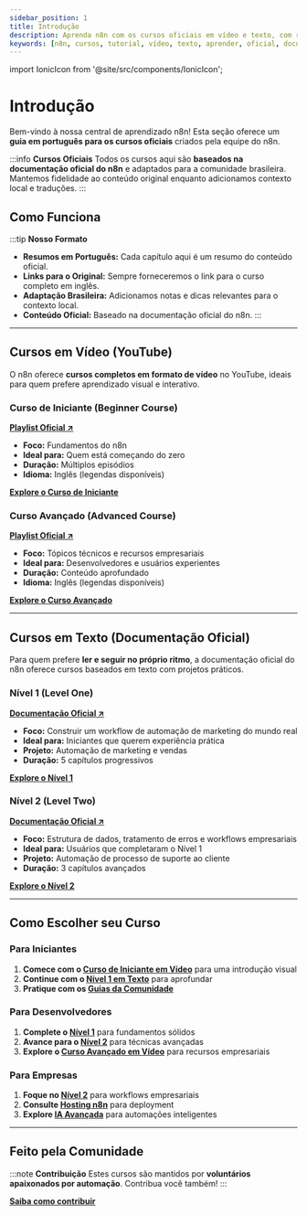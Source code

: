 ```yaml
---
sidebar_position: 1
title: Introdução
description: Aprenda n8n com os cursos oficiais em vídeo e texto, com resumos e guias em português.
keywords: [n8n, cursos, tutorial, vídeo, texto, aprender, oficial, documentação]
---
```


import IonicIcon from '@site/src/components/IonicIcon';

# <IonicIcon name="school-outline" size={32} color="#ea4b71" /> Introdução

Bem-vindo à nossa central de aprendizado n8n! Esta seção oferece um **guia em português para os cursos oficiais** criados pela equipe do n8n.

:::info <IonicIcon name="information-circle-outline" size={18} color="#3b82f6" /> **Cursos Oficiais**
Todos os cursos aqui são **baseados na documentação oficial do n8n** e adaptados para a comunidade brasileira. Mantemos fidelidade ao conteúdo original enquanto adicionamos contexto local e traduções.
:::

## <IonicIcon name="help-circle-outline" size={24} color="#ea4b71" /> Como Funciona

:::tip <IonicIcon name="checkmark-circle-outline" size={18} color="#10b981" /> **Nosso Formato**
- <IonicIcon name="document-text-outline" size={16} color="#6b7280" /> **Resumos em Português:** Cada capítulo aqui é um resumo do conteúdo oficial.
- <IonicIcon name="link-outline" size={16} color="#6b7280" /> **Links para o Original:** Sempre forneceremos o link para o curso completo em inglês.
- <IonicIcon name="create-outline" size={16} color="#6b7280" /> **Adaptação Brasileira:** Adicionamos notas e dicas relevantes para o contexto local.
- <IonicIcon name="shield-checkmark-outline" size={16} color="#6b7280" /> **Conteúdo Oficial:** Baseado na documentação oficial do n8n.
:::

---

## <IonicIcon name="videocam-outline" size={24} color="#ea4b71" /> Cursos em Vídeo (YouTube)

O n8n oferece **cursos completos em formato de vídeo** no YouTube, ideais para quem prefere aprendizado visual e interativo.

### <IonicIcon name="play-circle-outline" size={20} color="#10b981" /> Curso de Iniciante (Beginner Course)

**<IonicIcon name="logo-youtube" size={16} color="#ea4b71" /> [Playlist Oficial ↗](https://www.youtube.com/watch?v=I_7_b0I1I3Y&list=PL8p-62yr-wG4s4s_lq4a4M0S-s_k4iS3q)**

- <IonicIcon name="checkmark-outline" size={16} color="#6b7280" /> **Foco:** Fundamentos do n8n
- <IonicIcon name="checkmark-outline" size={16} color="#6b7280" /> **Ideal para:** Quem está começando do zero
- <IonicIcon name="checkmark-outline" size={16} color="#6b7280" /> **Duração:** Múltiplos episódios
- <IonicIcon name="checkmark-outline" size={16} color="#6b7280" /> **Idioma:** Inglês (legendas disponíveis)

**<IonicIcon name="arrow-forward-outline" size={16} color="#ea4b71" /> [Explore o Curso de Iniciante](cursos-em-video/curso-iniciante)**

### <IonicIcon name="trending-up-outline" size={20} color="#10b981" /> Curso Avançado (Advanced Course)

**<IonicIcon name="logo-youtube" size={16} color="#ea4b71" /> [Playlist Oficial ↗](https://www.youtube.com/watch?v=g1GkX1BH89E&list=PL8p-62yr-wG4a2c5a_z9sDq_aV2T-tOkb)**

- <IonicIcon name="checkmark-outline" size={16} color="#6b7280" /> **Foco:** Tópicos técnicos e recursos empresariais
- <IonicIcon name="checkmark-outline" size={16} color="#6b7280" /> **Ideal para:** Desenvolvedores e usuários experientes
- <IonicIcon name="checkmark-outline" size={16} color="#6b7280" /> **Duração:** Conteúdo aprofundado
- <IonicIcon name="checkmark-outline" size={16} color="#6b7280" /> **Idioma:** Inglês (legendas disponíveis)

**<IonicIcon name="arrow-forward-outline" size={16} color="#ea4b71" /> [Explore o Curso Avançado](cursos-em-video/curso-avancado)**

---

## <IonicIcon name="reader-outline" size={24} color="#ea4b71" /> Cursos em Texto (Documentação Oficial)

Para quem prefere **ler e seguir no próprio ritmo**, a documentação oficial do n8n oferece cursos baseados em texto com projetos práticos.

### <IonicIcon name="book-outline" size={20} color="#10b981" /> Nível 1 (Level One)

**<IonicIcon name="link-outline" size={16} color="#ea4b71" /> [Documentação Oficial ↗](https://docs.n8n.io/courses/level-one/)**

- <IonicIcon name="checkmark-outline" size={16} color="#6b7280" /> **Foco:** Construir um workflow de automação de marketing do mundo real
- <IonicIcon name="checkmark-outline" size={16} color="#6b7280" /> **Ideal para:** Iniciantes que querem experiência prática
- <IonicIcon name="checkmark-outline" size={16} color="#6b7280" /> **Projeto:** Automação de marketing e vendas
- <IonicIcon name="checkmark-outline" size={16} color="#6b7280" /> **Duração:** 5 capítulos progressivos

**<IonicIcon name="arrow-forward-outline" size={16} color="#ea4b71" /> [Explore o Nível 1](cursos-em-texto/nivel-um/capitulo-1)**

### <IonicIcon name="library-outline" size={20} color="#10b981" /> Nível 2 (Level Two)

**<IonicIcon name="link-outline" size={16} color="#ea4b71" /> [Documentação Oficial ↗](https://docs.n8n.io/courses/level-two/)**

- <IonicIcon name="checkmark-outline" size={16} color="#6b7280" /> **Foco:** Estrutura de dados, tratamento de erros e workflows empresariais
- <IonicIcon name="checkmark-outline" size={16} color="#6b7280" /> **Ideal para:** Usuários que completaram o Nível 1
- <IonicIcon name="checkmark-outline" size={16} color="#6b7280" /> **Projeto:** Automação de processo de suporte ao cliente
- <IonicIcon name="checkmark-outline" size={16} color="#6b7280" /> **Duração:** 3 capítulos avançados

**<IonicIcon name="arrow-forward-outline" size={16} color="#ea4b71" /> [Explore o Nível 2](cursos-em-texto/nivel-dois/capitulo-1)**

---

## <IonicIcon name="compass-outline" size={24} color="#ea4b71" /> Como Escolher seu Curso

### <IonicIcon name="person-outline" size={20} color="#10b981" /> Para Iniciantes
1. **Comece com o [Curso de Iniciante em Vídeo](cursos-em-video/curso-iniciante)** para uma introdução visual
2. **Continue com o [Nível 1 em Texto](cursos-em-texto/nivel-um/capitulo-1)** para aprofundar
3. **Pratique com os [Guias da Comunidade](../../comunidade/automacao-iniciantes)**

### <IonicIcon name="construct-outline" size={20} color="#10b981" /> Para Desenvolvedores
1. **Complete o [Nível 1](cursos-em-texto/nivel-um/capitulo-1)** para fundamentos sólidos
2. **Avance para o [Nível 2](cursos-em-texto/nivel-dois/capitulo-1)** para técnicas avançadas
3. **Explore o [Curso Avançado em Vídeo](cursos-em-video/curso-avancado)** para recursos empresariais

### <IonicIcon name="business-outline" size={20} color="#10b981" /> Para Empresas
1. **Foque no [Nível 2](cursos-em-texto/nivel-dois/capitulo-1)** para workflows empresariais
2. **Consulte [Hosting n8n](../../hosting-n8n)** para deployment
3. **Explore [IA Avançada](../../advanced-ai)** para automações inteligentes

---

## <IonicIcon name="heart-outline" size={24} color="#ea4b71" /> Feito pela Comunidade

:::note <IonicIcon name="people-outline" size={18} color="#f59e0b" /> **Contribuição**
Estes cursos são mantidos por **voluntários apaixonados por automação**. Contribua você também!
:::

**<IonicIcon name="arrow-forward-outline" size={16} color="#ea4b71" /> [Saiba como contribuir](../../contribuir/esta-documentacao)** 
